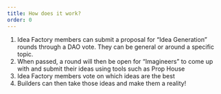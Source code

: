 ```yaml
---
title: How does it work?
order: 0
---
```


1.  Idea Factory members can submit a proposal for “Idea Generation” rounds through a DAO vote. They can be general or around a specific topic.
2.  When passed, a round will then be open for “Imagineers” to come up with and submit their ideas using tools such as Prop House
3.  Idea Factory members vote on which ideas are the best
4.  Builders can then take those ideas and make them a reality!
